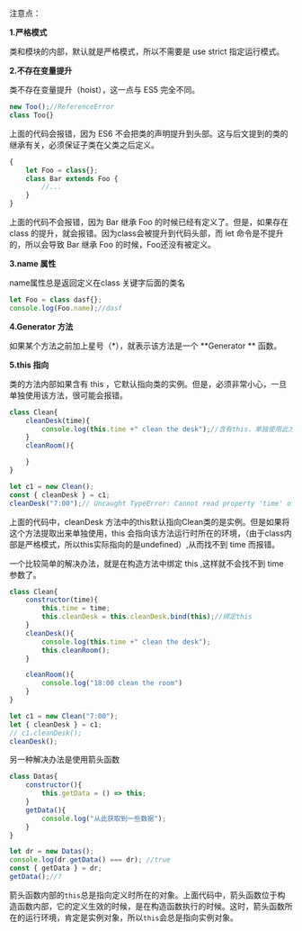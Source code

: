 注意点：

**1.严格模式**

类和模块的内部，默认就是严格模式，所以不需要是 use strict 指定运行模式。

**2.不存在变量提升**

类不存在变量提升（hoist），这一点与 ES5 完全不同。

```javascript
new Too();//ReferenceError
class Too{}
```

上面的代码会报错，因为 ES6 不会把类的声明提升到头部。这与后文提到的类的继承有关，必须保证子类在父类之后定义。

```javascript
{
    let Foo = class{};
    class Bar extends Foo {
        //...
    }
}
```

上面的代码不会报错，因为 Bar 继承 Foo 的时候已经有定义了。但是，如果存在 class 的提升，就会报错。因为class会被提升到代码头部，而 let 命令是不提升的，所以会导致 Bar 继承 Foo 的时候，Foo还没有被定义。 

**3.name 属性**

name属性总是返回定义在class 关键字后面的类名

```javascript
let Foo = class dasf{};
console.log(Foo.name);//dasf
```

**4.Generator 方法**

如果某个方法之前加上星号（*），就表示该方法是一个 **Generator ** 函数。

**5.this 指向**

类的方法内部如果含有 this ，它默认指向类的实例。但是，必须非常小心，一旦单独使用该方法，很可能会报错。

```javascript
class Clean{
    cleanDesk(time){
        console.log(this.time +" clean the desk");//含有this，单独使用此方法会报错
    }
    cleanRoom(){

    }
}

let c1 = new Clean();
const { cleanDesk } = c1;
cleanDesk("7:00");// Uncaught TypeError: Cannot read property 'time' of undefined
```

上面的代码中，cleanDesk 方法中的this默认指向Clean类的是实例。但是如果将这个方法提取出来单独使用，this 会指向该方法运行时所在的环境，（由于class内部是严格模式，所以this实际指向的是undefined）,从而找不到 time 而报错。

一个比较简单的解决办法，就是在构造方法中绑定 this ,这样就不会找不到 time 参数了。

```javascript
class Clean{
    constructor(time){
        this.time = time;
        this.cleanDesk = this.cleanDesk.bind(this);//绑定this
    }
    cleanDesk(){
        console.log(this.time +" clean the desk");
        this.cleanRoom();
    }

    cleanRoom(){
        console.log("18:00 clean the room")
    }
}

let c1 = new Clean("7:00");
let { cleanDesk } = c1;
// c1.cleanDesk();
cleanDesk();
```

另一种解决办法是使用箭头函数

```javascript
class Datas{
    constructor(){
        this.getData = () => this;
    }
    getData(){
        console.log("从此获取到一些数据");
    }
}

let dr = new Datas();
console.log(dr.getData() === dr); //true
const { getData } = dr;
getData();//?
```

箭头函数内部的`this`总是指向定义时所在的对象。上面代码中，箭头函数位于构造函数内部，它的定义生效的时候，是在构造函数执行的时候。这时，箭头函数所在的运行环境，肯定是实例对象，所以`this`会总是指向实例对象。